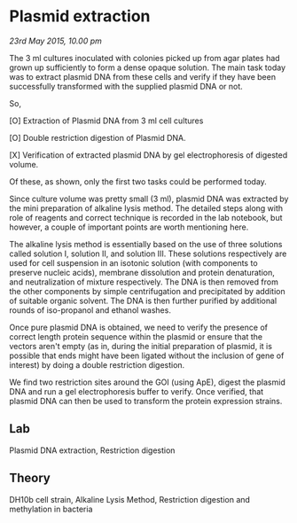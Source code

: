 Plasmid extraction
==================

*23rd May 2015, 10.00 pm*

The 3 ml cultures inoculated with colonies picked up from agar plates had grown
up sufficiently to form a dense opaque solution. The main task today was to
extract plasmid DNA from these cells and verify if they have been successfully
transformed with the supplied plasmid DNA or not.

So,

[O] Extraction of Plasmid DNA from 3 ml cell cultures

[O] Double restriction digestion of Plasmid DNA.

[X] Verification of extracted plasmid DNA by gel electrophoresis of digested volume.

Of these, as shown, only the first two tasks could be performed today.

Since culture volume was pretty small (3 ml), plasmid DNA was extracted by the
mini preparation of alkaline lysis method. The detailed steps along with role
of reagents and correct technique is recorded in the lab notebook, but however,
a couple of important points are worth mentioning here.

The alkaline lysis method is essentially based on the use of three solutions
called solution I, solution II, and solution III. These solutions respectively
are used for cell suspension in an isotonic solution (with components to
preserve nucleic acids), membrane dissolution and protein denaturation, and
neutralization of mixture respectively. The DNA is then removed from the other
components by simple centrifugation and precipitated by addition of suitable
organic solvent. The DNA is then further purified by additional rounds of
iso-propanol and ethanol washes.

Once pure plasmid DNA is obtained, we need to verify the presence of correct
length protein sequence within the plasmid or ensure that the vectors aren't
empty (as in, during the initial preparation of plasmid, it is possible that
ends might have been ligated without the inclusion of gene of interest) by doing
a double restriction digestion.

We find two restriction sites around the GOI (using ApE), digest the plasmid
DNA and run a gel electrophoresis buffer to verify. Once verified, that plasmid
DNA can then be used to transform the protein expression strains.

Lab
---

Plasmid DNA extraction, Restriction digestion

Theory
------

DH10b cell strain, Alkaline Lysis Method, Restriction digestion and methylation
in bacteria
